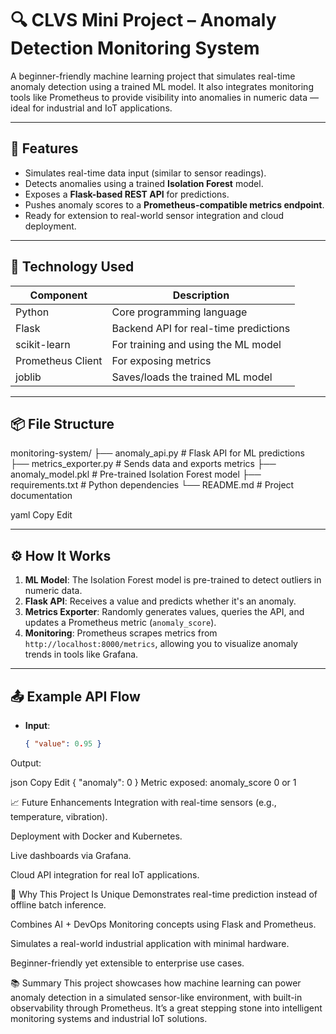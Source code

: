 # 🔍 CLVS Mini Project – Anomaly Detection Monitoring System

A beginner-friendly machine learning project that simulates real-time anomaly detection using a trained ML model. It also integrates monitoring tools like Prometheus to provide visibility into anomalies in numeric data — ideal for industrial and IoT applications.

---

## 🧩 Features

- Simulates real-time data input (similar to sensor readings).
- Detects anomalies using a trained **Isolation Forest** model.
- Exposes a **Flask-based REST API** for predictions.
- Pushes anomaly scores to a **Prometheus-compatible metrics endpoint**.
- Ready for extension to real-world sensor integration and cloud deployment.

---

## 🧠 Technology Used

| Component          | Description                               |
|-------------------|-------------------------------------------|
| Python            | Core programming language                 |
| Flask             | Backend API for real-time predictions     |
| scikit-learn      | For training and using the ML model       |
| Prometheus Client | For exposing metrics                      |
| joblib            | Saves/loads the trained ML model          |

---

## 📦 File Structure

monitoring-system/
├── anomaly_api.py # Flask API for ML predictions
├── metrics_exporter.py # Sends data and exports metrics
├── anomaly_model.pkl # Pre-trained Isolation Forest model
├── requirements.txt # Python dependencies
└── README.md # Project documentation

yaml
Copy
Edit

---

## ⚙️ How It Works

1. **ML Model**: The Isolation Forest model is pre-trained to detect outliers in numeric data.
2. **Flask API**: Receives a value and predicts whether it's an anomaly.
3. **Metrics Exporter**: Randomly generates values, queries the API, and updates a Prometheus metric (`anomaly_score`).
4. **Monitoring**: Prometheus scrapes metrics from `http://localhost:8000/metrics`, allowing you to visualize anomaly trends in tools like Grafana.

---

## 📤 Example API Flow

- **Input**:
  ```json
  { "value": 0.95 }
Output:

json
Copy
Edit
{ "anomaly": 0 }
Metric exposed: anomaly_score 0 or 1

📈 Future Enhancements
Integration with real-time sensors (e.g., temperature, vibration).

Deployment with Docker and Kubernetes.

Live dashboards via Grafana.

Cloud API integration for real IoT applications.

🧠 Why This Project Is Unique
Demonstrates real-time prediction instead of offline batch inference.

Combines AI + DevOps Monitoring concepts using Flask and Prometheus.

Simulates a real-world industrial application with minimal hardware.

Beginner-friendly yet extensible to enterprise use cases.

📚 Summary
This project showcases how machine learning can power anomaly detection in a simulated sensor-like environment, with built-in observability through Prometheus. It’s a great stepping stone into intelligent monitoring systems and industrial IoT solutions.
